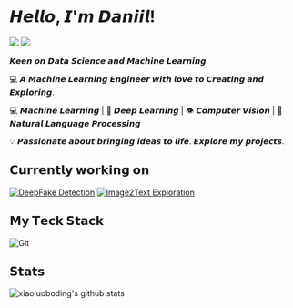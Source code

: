 # 𝙃𝙚𝙡𝙡𝙤, 𝙄'𝙢 𝘿𝙖𝙣𝙞𝙞𝙡!

[![](https://img.shields.io/badge/-@DanBel1kov-%231DA1F2?style=flat-square&logo=telegram&logoColor=ffffff)](https://t.me/DanBel1kov)
[![](https://img.shields.io/badge/-@DanBel1kov-%23181717?style=flat-square&logo=github)](https://github.com/DanBel1kov)


𝙆𝙚𝙚𝙣 𝙤𝙣 𝘿𝙖𝙩𝙖 𝙎𝙘𝙞𝙚𝙣𝙘𝙚 𝙖𝙣𝙙 𝙈𝙖𝙘𝙝𝙞𝙣𝙚 𝙇𝙚𝙖𝙧𝙣𝙞𝙣𝙜

:computer: 𝘼 𝙈𝙖𝙘𝙝𝙞𝙣𝙚 𝙇𝙚𝙖𝙧𝙣𝙞𝙣𝙜 𝙀𝙣𝙜𝙞𝙣𝙚𝙚𝙧 𝙬𝙞𝙩𝙝 𝙡𝙤𝙫𝙚 𝙩𝙤 𝘾𝙧𝙚𝙖𝙩𝙞𝙣𝙜 𝙖𝙣𝙙 𝙀𝙭𝙥𝙡𝙤𝙧𝙞𝙣𝙜.

💻 𝙈𝙖𝙘𝙝𝙞𝙣𝙚 𝙇𝙚𝙖𝙧𝙣𝙞𝙣𝙜 | 🤖 𝘿𝙚𝙚𝙥 𝙇𝙚𝙖𝙧𝙣𝙞𝙣𝙜 | 👁️ 𝘾𝙤𝙢𝙥𝙪𝙩𝙚𝙧 𝙑𝙞𝙨𝙞𝙤𝙣 | 💬 𝙉𝙖𝙩𝙪𝙧𝙖𝙡 𝙇𝙖𝙣𝙜𝙪𝙖𝙜𝙚 𝙋𝙧𝙤𝙘𝙚𝙨𝙨𝙞𝙣𝙜

💡 𝙋𝙖𝙨𝙨𝙞𝙤𝙣𝙖𝙩𝙚 𝙖𝙗𝙤𝙪𝙩 𝙗𝙧𝙞𝙣𝙜𝙞𝙣𝙜 𝙞𝙙𝙚𝙖𝙨 𝙩𝙤 𝙡𝙞𝙛𝙚. 𝙀𝙭𝙥𝙡𝙤𝙧𝙚 𝙢𝙮 𝙥𝙧𝙤𝙟𝙚𝙘𝙩𝙨.

## 𝗖𝘂𝗿𝗿𝗲𝗻𝘁𝗹𝘆 𝘄𝗼𝗿𝗸𝗶𝗻𝗴 𝗼𝗻

[![DeepFake Detection](https://svg.bookmark.style/api?url=https://github.com/DanBel1kov/deepfakes&mode=light&style=horizontal)](https://github.com/DanBel1kov/deepfakes)
[![Image2Text Exploration](https://svg.bookmark.style/api?url=https://github.com/DanBel1kov/text-image-matching&mode=light&style=horizontal)]((https://github.com/DanBel1kov/text-image-matching))

## 𝗠𝘆 𝗧𝗲𝗰𝗸 𝗦𝘁𝗮𝗰𝗸

![Git](https://img.shields.io/badge/-Git-%23F05032?style=flat-square&logo=git&logoColor=%23ffffff)

## 𝗦𝘁𝗮𝘁𝘀

![xiaoluoboding's github stats](https://github-readme-stats.vercel.app/api?username=DanBel1kov&show_icons=true&theme=dracula)
